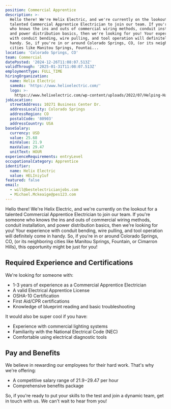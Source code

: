 ```yaml
---
position: Commercial Apprentice
description: >-
  Hello there! We're Helix Electric, and we're currently on the lookout for a
  talented Commercial Apprentice Electrician to join our team. If you're someone
  who knows the ins and outs of commercial wiring methods, conduit installation,
  and power distribution basics, then we're looking for you! Your experience
  with conduit bending, wire pulling, and tool operation will definitely come in
  handy. So, if you're in or around Colorado Springs, CO, (or its neighboring
  cities like Manitou Springs, Fountai...
location: 'Colorado Springs, CO'
team: Commercial
datePosted: '2024-12-26T11:08:07.513Z'
validThrough: '2025-01-31T11:08:07.513Z'
employmentType: FULL_TIME
hiringOrganization:
  name: Helix Electric
  sameAs: 'https://www.helixelectric.com/'
  logo: >-
    https://www.helixelectric.com/wp-content/uploads/2022/07/Helping-Hands-Logo_Blue-e1656694113799.jpg
jobLocation:
  streetAddress: 10271 Business Center Dr.
  addressLocality: Colorado Springs
  addressRegion: CO
  postalCode: '80903'
  addressCountry: USA
baseSalary:
  currency: USD
  value: 25.68
  minValue: 21.9
  maxValue: 29.47
  unitText: HOUR
experienceRequirements: entryLevel
occupationalCategory: Apprentice
identifier:
  name: Helix Electric
  value: HELIniy1uf
featured: false
email:
  - will@bestelectricianjobs.com
  - Michael.Mckeaige@pes123.com
---
```




Hello there! We're Helix Electric, and we're currently on the lookout for a talented Commercial Apprentice Electrician to join our team. If you're someone who knows the ins and outs of commercial wiring methods, conduit installation, and power distribution basics, then we're looking for you! Your experience with conduit bending, wire pulling, and tool operation will definitely come in handy. So, if you're in or around Colorado Springs, CO, (or its neighboring cities like Manitou Springs, Fountain, or Cimarron Hills), this opportunity might be just for you!

## Required Experience and Certifications
We're looking for someone with:
- 1-3 years of experience as a Commercial Apprentice Electrician
- A valid Electrical Apprentice License
- OSHA-10 Certification
- First Aid/CPR certifications
- Knowledge of blueprint reading and basic troubleshooting

It would also be super cool if you have:
- Experience with commercial lighting systems
- Familiarity with the National Electrical Code (NEC)
- Comfortable using electrical diagnostic tools

## Pay and Benefits
We believe in rewarding our employees for their hard work. That's why we're offering:
- A competitive salary range of $21.9-$29.47 per hour
- Comprehensive benefits package

So, if you're ready to put your skills to the test and join a dynamic team, get in touch with us. We can't wait to hear from you!